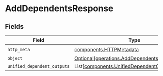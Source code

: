 # AddDependentsResponse


## Fields

| Field                                                                                                  | Type                                                                                                   | Required                                                                                               | Description                                                                                            |
| ------------------------------------------------------------------------------------------------------ | ------------------------------------------------------------------------------------------------------ | ------------------------------------------------------------------------------------------------------ | ------------------------------------------------------------------------------------------------------ |
| `http_meta`                                                                                            | [components.HTTPMetadata](../../models/components/httpmetadata.md)                                     | :heavy_check_mark:                                                                                     | N/A                                                                                                    |
| `object`                                                                                               | [Optional[operations.AddDependentsResponseBody]](../../models/operations/adddependentsresponsebody.md) | :heavy_minus_sign:                                                                                     | N/A                                                                                                    |
| `unified_dependent_outputs`                                                                            | List[[components.UnifiedDependentOutput](../../models/components/unifieddependentoutput.md)]           | :heavy_minus_sign:                                                                                     | N/A                                                                                                    |